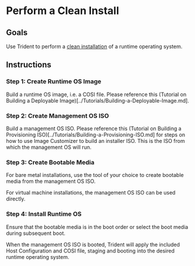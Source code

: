 
# Perform a Clean Install

<!--
DELETE ME AFTER COMPLETING THE DOCUMENT!
---
Task: https://dev.azure.com/mariner-org/polar/_workitems/edit/13143
Title: Perform a Clean Install
Type: How-To Guide
Objective:

Guide the user through the process of performing a clean install of AzL 3.0 from
an ISO. Refer to guide on creating install media and runtime images.
-->

## Goals

Use Trident to perform a [clean installation](../Reference/Glossary.md#clean-install) of a runtime operating system.

## Instructions

### Step 1: Create Runtime OS Image

Build a runtime OS image, i.e. a COSI file. Please reference this (Tutorial
on Building a Deployable Image)[../Tutorials/Building-a-Deployable-Image.md].

### Step 2: Create Management OS ISO

Build a management OS ISO. Please reference this (Tutorial on Building a
Provisioning ISO)[../Tutorials/Building-a-Provisioning-ISO.md] for steps on
how to use Image Customizer to build an installer ISO. This is the ISO from 
which the management OS will run.

### Step 3: Create Bootable Media

For bare metal installations, use the tool of your choice to create bootable media from the management OS ISO.

For virtual machine installations, the management OS ISO can be used directly.

### Step 4: Install Runtime OS

Ensure that the bootable media is in the boot order or select the boot media during subsequent boot.

When the management OS ISO is booted, Trident will apply the included Host Configuration and COSI file, staging and booting into the desired runtime operating system.
